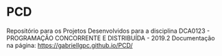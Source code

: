 # PCD
Repositório para os Projetos Desenvolvidos para a disciplina DCA0123 - PROGRAMAÇÃO CONCORRENTE E DISTRIBUÍDA - 2019.2
Documentação na página: https://gabriellgpc.github.io/PCD/
